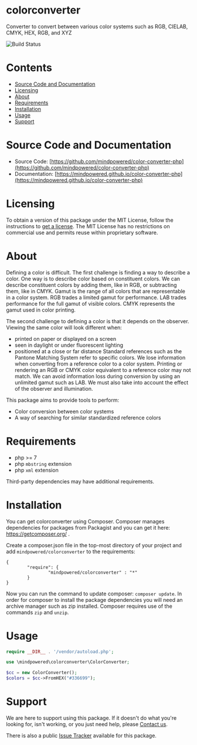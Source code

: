 
colorconverter
==============
Converter to convert between various color systems such as RGB, CIELAB, CMYK, HEX, RGB, and XYZ

![Build Status](https://mindpowered.dev/assets/images/github-badges/build-passing.svg)

Contents
========

* [Source Code and Documentation](#source-code-and-documentation)
* [Licensing](#licensing)
* [About](#about)
* [Requirements](#requirements)
* [Installation](#installation)
* [Usage](#usage)
* [Support](#support)

# Source Code and Documentation
- Source Code: [https://github.com/mindpowered/color-converter-php](https://github.com/mindpowered/color-converter-php)
- Documentation: [https://mindpowered.github.io/color-converter-php](https://mindpowered.github.io/color-converter-php)

# Licensing
To obtain a version of this package under the MIT License, follow the instructions to [get a license][purchase]. The MIT License has no restrictions on commercial use and permits reuse within proprietary software.

# About
Defining a color is difficult. The first challenge is finding a way to describe a color. One way is to describe color based on constituent colors. We can describe constituent colors by adding them, like in RGB, or subtracting them, like in CMYK. Gamut is the range of all colors that are representable in a color system. RGB trades a limited gamut for performance. LAB trades performance for the full gamut of visible colors. CMYK represents the gamut used in color printing.

The second challenge to defining a color is that it depends on the observer. Viewing the same color will look different when:
- printed on paper or displayed on a screen
- seen in daylight or under fluorescent lighting
- positioned at a close or far distance
Standard references such as the Pantone Matching System refer to specific colors. We lose information when converting from a reference color to a color system. Printing or rendering an RGB or CMYK color equivalent to a reference color may not match. We can avoid information loss during conversion by using an unlimited gamut such as LAB. We must also take into account the effect of the observer and illumination.

This package aims to provide tools to perform:
- Color conversion between color systems
- A way of searching for similar standardized reference colors

# Requirements
- php >= 7
- php `mbstring` extension
- php `xml` extension


Third-party dependencies may have additional requirements.

# Installation

You can get colorconverter using Composer. Composer manages dependencies for packages from Packagist and you can get it here: <https://getcomposer.org/> .

Create a composer.json file in the top-most directory of your project and add `mindpowered/colorconverter` to the requirements:
```
{
        "require": {
                "mindpowered/colorconverter" : "*"
        }
}
```
Now you can run the command to update composer: `composer update`. In order for composer to install the package dependencies you will need an archive manager such as zip installed. Composer requires use of the commands `zip` and `unzip`.


# Usage
```php
require __DIR__ . '/vendor/autoload.php';

use \mindpowered\colorconverter\ColorConverter;

$cc = new ColorConverter();
$colors = $cc->FromHEX("#336699");

```


# Support
We are here to support using this package. If it doesn't do what you're looking for, isn't working, or you just need help, please [Contact us][contact].

There is also a public [Issue Tracker][bugs] available for this package.



[bugs]: https://github.com/mindpowered/color-converter-php/issues
[contact]: https://mindpowered.dev/support.html?ref=color-converter-php/
[docs]: https://mindpowered.github.io/color-converter-php/
[licensing]: https://mindpowered.dev/?ref=color-converter-php
[purchase]: https://mindpowered.dev/purchase/
